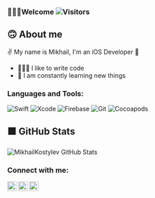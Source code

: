 ### 🙋🏻‍♂️Welcome ![Visitors](https://visitor-badge.glitch.me/badge?page_id=MikhailKostylev)

## 🙃 About me 

✌️ My name is Mikhail, I'm an iOS Developer 🍏

- 🧑🏻‍💻 I like to write code
- 📖 I am constantly learning new things


<!--
**MikhailKostylev/MikhailKostylev** is a ✨ _special_ ✨ repository because its `README.md` (this file) appears on your GitHub profile.

Here are some ideas to get you started:

- 🔭 I’m currently working on ...
- 🌱 I’m currently learning ...
- 👯 I’m looking to collaborate on ...
- 🤔 I’m looking for help with ...
- 💬 Ask me about ...
- 📫 How to reach me: ...
- 😄 Pronouns: ...
- ⚡ Fun fact: ...
-->

### Languages and Tools:
![Swift](https://img.shields.io/badge/-Swift-090909?style=for-the-badge&logo=swift&logoColor=47C5FB)
![Xcode](https://img.shields.io/badge/-Xcode-090909?style=for-the-badge&logo=Xcode&logoColor=097CDB)
![Firebase](https://img.shields.io/badge/-Firebase-090909?style=for-the-badge&logo=firebase&logoColor=F8C52C)
![Git](https://img.shields.io/badge/-Git-090909?style=for-the-badge&logo=git&logoColor=F8C52C)
![Cocoapods](https://img.shields.io/badge/-Cocoapods-090909?style=for-the-badge&logo=cocoapods&logoColor=F8C52C)

## 🟩 GitHub Stats

![MikhailKostylev GitHub Stats](https://github-readme-stats.vercel.app/api?username=MikhailKostylev&count_private=true&hide=contribs&show_icons=true&theme=radical)

### Connect with me:

[<img align="left" alt="MikhailKostylev | LinkedIn" width="22px" src="https://img.icons8.com/officel/344/linkedin.png" />][LinkedIn]
[<img align="left" alt="MikhailKostylev | Twitter" width="22px" src="https://img.icons8.com/office/344/twitter.png" />][Twitter]
[<img align="left" alt="MikhailKostylev | Telegram" width="22px" src="https://img.icons8.com/color/344/telegram-app--v1.png" />][Telegram]

<br />

[LinkedIn]: https://www.linkedin.com/in/mikhail-kostylev/
[Twitter]: https://twitter.com/MikhailKostyle3
[Telegram]: https://telegram.me/thxImFine
